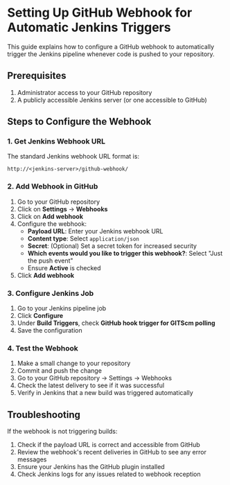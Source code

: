 # Setting Up GitHub Webhook for Automatic Jenkins Triggers

This guide explains how to configure a GitHub webhook to automatically trigger the Jenkins pipeline whenever code is pushed to your repository.

## Prerequisites

1. Administrator access to your GitHub repository
2. A publicly accessible Jenkins server (or one accessible to GitHub)

## Steps to Configure the Webhook

### 1. Get Jenkins Webhook URL

The standard Jenkins webhook URL format is:
```
http://<jenkins-server>/github-webhook/
```

### 2. Add Webhook in GitHub

1. Go to your GitHub repository
2. Click on **Settings** → **Webhooks**
3. Click on **Add webhook**
4. Configure the webhook:
   - **Payload URL**: Enter your Jenkins webhook URL
   - **Content type**: Select `application/json`
   - **Secret**: (Optional) Set a secret token for increased security
   - **Which events would you like to trigger this webhook?**: Select "Just the push event"
   - Ensure **Active** is checked
5. Click **Add webhook**

### 3. Configure Jenkins Job

1. Go to your Jenkins pipeline job
2. Click **Configure**
3. Under **Build Triggers**, check **GitHub hook trigger for GITScm polling**
4. Save the configuration

### 4. Test the Webhook

1. Make a small change to your repository
2. Commit and push the change
3. Go to your GitHub repository → Settings → Webhooks
4. Check the latest delivery to see if it was successful
5. Verify in Jenkins that a new build was triggered automatically

## Troubleshooting

If the webhook is not triggering builds:

1. Check if the payload URL is correct and accessible from GitHub
2. Review the webhook's recent deliveries in GitHub to see any error messages
3. Ensure your Jenkins has the GitHub plugin installed
4. Check Jenkins logs for any issues related to webhook reception
